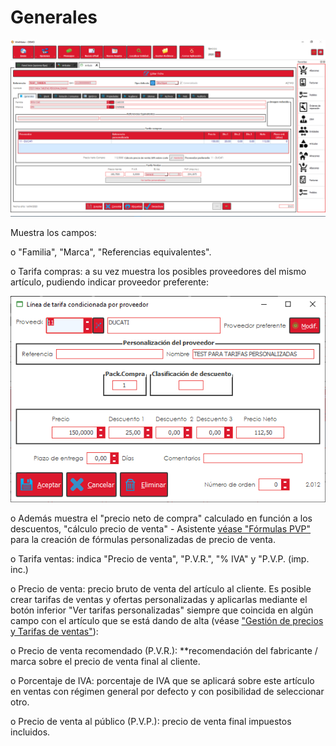 # Generales

![](<../../../../.gitbook/assets/image (489).png>)

Muestra los campos:

o "Familia", "Marca", "Referencias equivalentes".

o Tarifa compras: a su vez muestra los posibles proveedores del mismo artículo, pudiendo indicar proveedor preferente:

![](<../../../../.gitbook/assets/image (490).png>)

o Además muestra el "precio neto de compra" calculado en función a los descuentos, "cálculo precio de venta" - Asistente [véase "Fórmulas PVP"](../../../submaestros/articulos/formulas-pvp.md) para la creación de fórmulas personalizadas de precio de venta.

o Tarifa ventas: indica "Precio de venta", "P.V.R.", "% IVA" y "P.V.P. (imp. inc.)

o Precio de venta: precio bruto de venta del artículo al cliente. Es posible crear tarifas de ventas y ofertas personalizadas y aplicarlas mediante el botón inferior "Ver tarifas personalizadas" siempre que coincida en algún campo con el artículo que se está dando de alta (véase ["Gestión de precios y Tarifas de ventas"](../gestion-de-precios-y-tarifas-de-ventas.md)):

o Precio de venta recomendado (P.V.R.): \*\*recomendación del fabricante / marca sobre el precio de venta final al cliente.

o Porcentaje de IVA: porcentaje de IVA que se aplicará sobre este artículo en ventas con régimen general por defecto y con posibilidad de seleccionar otro.

o Precio de venta al público (P.V.P.): precio de venta final impuestos incluidos.
